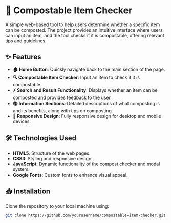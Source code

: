 # 🌱 Compostable Item Checker

A simple web-based tool to help users determine whether a specific item can be composted. The project provides an intuitive interface where users can input an item, and the tool checks if it is compostable, offering relevant tips and guidelines.

## ✨ Features
- **🏠 Home Button**: Quickly navigate back to the main section of the page.
- **🔍 Compostable Item Checker**: Input an item to check if it is compostable.
- **⚡ Search and Result Functionality**: Displays whether an item can be composted and provides feedback to the user.
- **📚 Information Sections**: Detailed descriptions of what composting is and its benefits, along with tips on composting.
- **📱 Responsive Design**: Fully responsive design for desktop and mobile devices.

## 🛠️ Technologies Used
- **HTML5**: Structure of the web pages.
- **CSS3**: Styling and responsive design.
- **JavaScript**: Dynamic functionality of the compost checker and modal system.
- **Google Fonts**: Custom fonts to enhance visual appeal.

## 📥 Installation
Clone the repository to your local machine using:

```bash
git clone https://github.com/yourusername/compostable-item-checker.git
